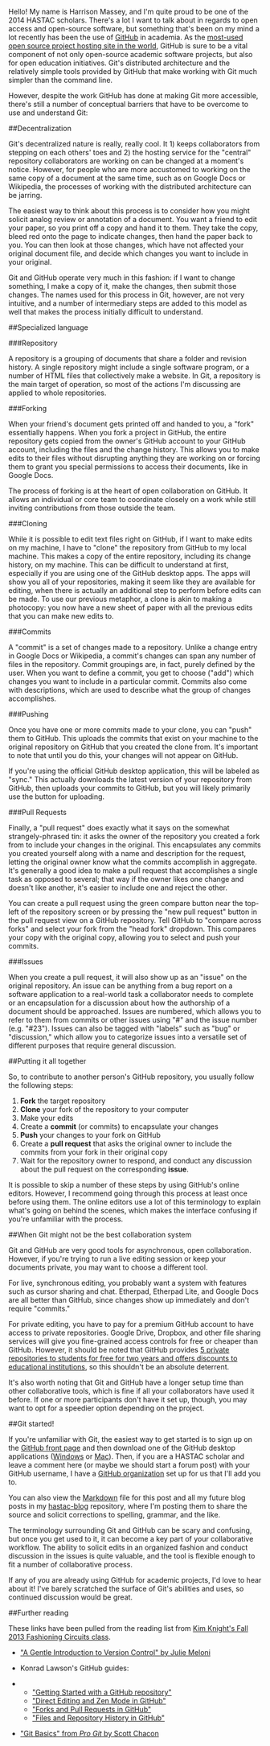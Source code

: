 Hello!  My name is Harrison Massey, and I'm quite proud to be one of the 2014 HASTAC scholars.  There's a lot I want to talk about in regards to open access and open-source software, but something that's been on my mind a lot recently has been the use of [GitHub](https://github.com) in academia.  As the [most-used open source project hosting site in the world][1], GitHub is sure to be a vital component of not only open-source academic software projects, but also for open education initiatives.  Git's distributed architecture and the relatively simple tools provided by GitHub that make working with Git much simpler than the command line.

However, despite the work GitHub has done at making Git more accessible, there's still a number of conceptual barriers that have to be overcome to use and understand Git:

##Decentralization

Git's decentralized nature is really, really cool.  It 1) keeps collaborators from stepping on each others' toes and 2) the hosting service for the "central" repository collaborators are working on can be changed at a moment's notice.  However, for people who are more accustomed to working on the same copy of a document at the same time, such as on Google Docs or Wikipedia, the processes of working with the distributed architecture can be jarring.

The easiest way to think about this process is to consider how you might solicit analog review or annotation of a document.  You want a friend to edit your paper, so you print off a copy and hand it to them.  They take the copy, bleed red onto the page to indicate changes, then hand the paper back to you.  You can then look at those changes, which have not affected your original document file, and decide which changes you want to include in your original.

Git and GitHub operate very much in this fashion: if I want to change something, I make a copy of it, make the changes, then submit those changes.  The names used for this process in Git, however, are not very intuitive, and a number of intermediary steps are added to this model as well that makes the process initially difficult to understand.

##Specialized language

###Repository

A repository is a grouping of documents that share a folder and revision history.  A single repository might include a single software program, or a number of HTML files that collectively make a website.  In Git, a repository is the main target of operation, so most of the actions I'm discussing are applied to whole repositories.

###Forking

When your friend's document gets printed off and handed to you, a "fork" essentially happens.  When you fork a project in GitHub, the entire repository gets copied from the owner's GitHub account to your GitHub account, including the files and the change history.  This allows you to make edits to their files without disrupting anything they are working on or forcing them to grant you special permissions to access their documents, like in Google Docs.

The process of forking is at the heart of open collaboration on GitHub.  It allows an individual or core team to coordinate closely on a work while still inviting contributions from those outside the team.

###Cloning

While it is possible to edit text files right on GitHub, if I want to make edits on my machine, I have to "clone" the repository from GitHub to my local machine.  This makes a copy of the entire repository, including its change history, on my machine.  This can be difficult to understand at first, especially if you are using one of the GitHub desktop apps.  The apps will show you all of your repositories, making it seem like they are available for editing, when there is actually an additional step to perform before edits can be made.  To use our previous metaphor, a clone is akin to making a photocopy: you now have a new sheet of paper with all the previous edits that you can make new edits to.

###Commits

A "commit" is a set of changes made to a repository.  Unlike a change entry in Google Docs or Wikipedia, a commit's changes can span any number of files in the repository.  Commit groupings are, in fact, purely defined by the user.  When you want to define a commit, you get to choose ("add") which changes you want to include in a particular commit.  Commits also come with descriptions, which are used to describe what the group of changes accomplishes.

###Pushing

Once you have one or more commits made to your clone, you can "push" them to GitHub.  This uploads the commits that exist on your machine to the original repository on GitHub that you created the clone from.  It's important to note that until you do this, your changes will not appear on GitHub.

If you're using the official GitHub desktop application, this will be labeled as "sync."  This actually downloads the latest version of your repository from GitHub, then uploads your commits to GitHub, but you will likely primarily use the button for uploading.

###Pull Requests

Finally, a "pull request" does exactly what it says on the somewhat strangely-phrased tin: it asks the owner of the repository you created a fork from to include your changes in the original.  This encapsulates any commits you created yourself along with a name and description for the request, letting the original owner know what the commits accomplish in aggregate.  It's generally a good idea to make a pull request that accomplishes a single task as opposed to several; that way if the owner likes one change and doesn't like another, it's easier to include one and reject the other.

You can create a pull request using the green compare button near the top-left of the repository screen or by pressing the "new pull request" button in the pull request view on a GitHub repository.  Tell GitHub to "compare across forks" and select your fork from the "head fork" dropdown.  This compares your copy with the original copy, allowing you to select and push your commits.

###Issues

When you create a pull request, it will also show up as an "issue" on the original repository.  An issue can be anything from a bug report on a software application to a real-world task a collaborator needs to complete or an encapsulation for a discussion about how the authorship of a document should be approached.  Issues are numbered, which allows you to refer to them from commits or other issues using "#" and the issue number (e.g. "#23").  Issues can also be tagged with "labels" such as "bug" or "discussion," which allow you to categorize issues into a versatile set of different purposes that require general discussion.

##Putting it all together

So, to contribute to another person's GitHub repository, you usually follow the following steps:

1. **Fork** the target repository
2. **Clone** your fork of the repository to your computer
3. Make your edits
4. Create a **commit** (or commits) to encapsulate your changes
5. **Push** your changes to your fork on GitHub
6. Create a **pull request** that asks the original owner to include the commits from your fork in their original copy
7. Wait for the repository owner to respond, and conduct any discussion about the pull request on the corresponding **issue**.

It is possible to skip a number of these steps by using GitHub's online editors.  However, I recommend going through this process at least once before using them.  The online editors use a lot of this terminology to explain what's going on behind the scenes, which makes the interface confusing if you're unfamiliar with the process.

##When Git might not be the best collaboration system

Git and GitHub are very good tools for asynchronous, open collaboration.  However, if you're trying to run a live editing session or keep your documents private, you may want to choose a different tool.

For live, synchronous editing, you probably want a system with features such as cursor sharing and chat.  Etherpad, Etherpad Lite, and Google Docs are all better than GitHub, since changes show up immediately and don't require "commits."

For private editing, you have to pay for a premium GitHub account to have access to private repositories.  Google Drive, Dropbox, and other file sharing services will give you fine-grained access controls for free or cheaper than GitHub.  However, it should be noted that GitHub provides [5 private repositories to students for free for two years and offers discounts to educational institutions](https://github.com/edu), so this shouldn't be an absolute deterrent.

It's also worth noting that Git and GitHub have a longer setup time than other collaborative tools, which is fine if all your collaborators have used it before.  If one or more participants don't have it set up, though, you may want to opt for a speedier option depending on the project.

##Git started!

If you're unfamiliar with Git, the easiest way to get started is to sign up on the [GitHub front page](http://github.com) and then download one of the GitHub desktop applications ([Windows](http://windows.github.com/) or [Mac](http://mac.github.com)).  Then, if you are a HASTAC scholar and leave a comment here (or maybe we should start a forum post) with your GitHub username, I have a [GitHub organization](https://github.com/hastac-scholars) set up for us that I'll add you to.

You can also view the [Markdown](http://daringfireball.net/projects/markdown/) file for this post and all my future blog posts in my [hastac-blog](https://github.com/Harrison-M/hastac-blog) repository, where I'm posting them to share the source and solicit corrections to spelling, grammar, and the like.

The terminology surrounding Git and GitHub can be scary and confusing, but once you get used to it, it can become a key part of your collaborative workflow.  The ability to solicit edits in an organized fashion and conduct discussion in the issues is quite valuable, and the tool is flexible enough to fit a number of collaborative process.

If any of you are already using GitHub for academic projects, I'd love to hear about it!  I've barely scratched the surface of Git's abilities and uses, so continued discussion would be great.

##Further reading

These links have been pulled from the reading list from [Kim Knight's Fall 2013 Fashioning Circuits class](http://fashioningcircuits.com/?page_id=1436).

* ["A Gentle Introduction to Version Control" by Julie Meloni](http://chronicle.com/blogs/profhacker/a-gentle-introduction-to-version-control/23064)

* Konrad Lawson's GitHub guides:

*   * ["Getting Started with a GitHub repository"](http://chronicle.com/blogs/profhacker/getting-started-with-a-github-repository/47393)
    * ["Direct Editing and Zen Mode in GitHub"](http://chronicle.com/blogs/profhacker/direct-editing-and-zen-mode-in-github/47497)
    * ["Forks and Pull Requests in GitHub"](http://chronicle.com/blogs/profhacker/forks-and-pull-requests-in-github/47753)
    * ["Files and Repository History in GitHub"](http://chronicle.com/blogs/profhacker/file-and-repository-history-in-github/48047)

* ["Git Basics" from *Pro Git* by Scott Chacon](http://git-scm.com/book/en/Getting-Started-Git-Basics)

[1]: http://readwrite.com/2011/06/02/github-has-passed-sourceforge "Github Has Surpassed Sourceforge and Google Code in Popularity"

